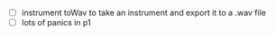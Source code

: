 - [ ] instrument toWav to take an instrument and export it to a .wav file
- [ ] lots of panics in p1
